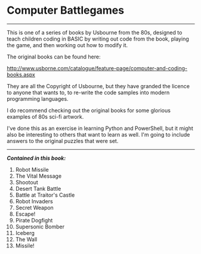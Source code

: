 # Computer Battlegames

___

This is one of a series of books by Usbourne from the 80s, designed to teach children coding in BASIC by writing out code from the book, playing the game, and then working out how to modify it.

The original books can be found here: 

http://www.usborne.com/catalogue/feature-page/computer-and-coding-books.aspx

They are all the Copyright of Usbourne, but they have granded the licence to anyone that wants to, to re-write the code samples into modern programming languages.

I do recommend checking out the original books for some glorious examples of 80s sci-fi artwork.

I've done this as an exercise in learning Python and PowerShell, but it might also be interesting to others that want to learn as well.  I'm going to include answers to the original puzzles that were set.

___

***Contained in this book:***

1. Robot Missile
1. The Vital Message
1. Shootout
1. Desert Tank Battle
1. Battle at Traitor's Castle
1. Robot Invaders
1. Secret Weapon
1. Escape!
1. Pirate Dogfight
1. Supersonic Bomber
1. Iceberg
1. The Wall
1. Missile!

